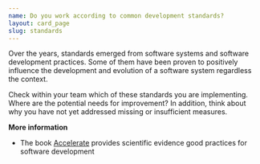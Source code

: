 ```yaml
---
name: Do you work according to common development standards?
layout: card_page
slug: standards
---
```

Over the years, standards emerged from software systems and software development practices.
Some of them have been proven to positively influence the development and evolution of a software system regardless the context. 

Check within your team which of these standards you are implementing. Where are the potential needs for improvement? In addition, think about why you have not yet addressed missing or insufficient measures.

**More information**

* The book [Accelerate](https://itrevolution.com/book/accelerate/) provides scientific evidence good practices for software development